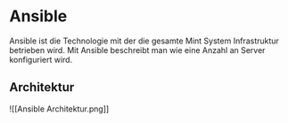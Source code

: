 # Ansible
Ansible ist die Technologie mit der die gesamte Mint System Infrastruktur betrieben wird. Mit Ansible beschreibt man wie eine Anzahl an Server konfiguriert wird.

## Architektur

![[Ansible Architektur.png]]